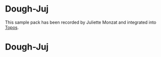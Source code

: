 # Dough-Juj

This sample pack has been recorded by Juliette Monzat and integrated into [Topos](https://topos.live). 
# Dough-Juj
